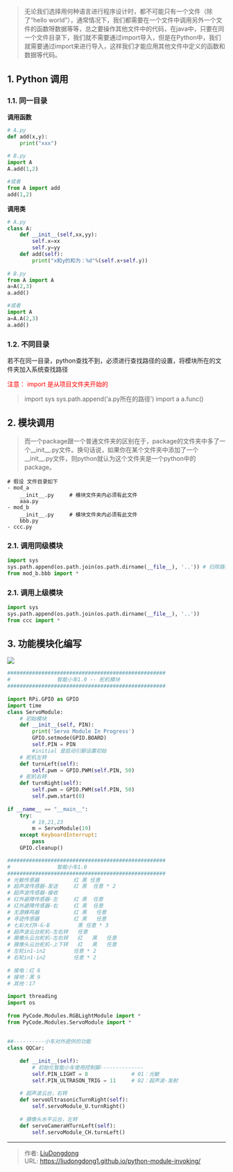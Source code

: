 # 


> ​		无论我们选择用何种语言进行程序设计时，都不可能只有一个文件（除了“hello world”），通常情况下，我们都需要在一个文件中调用另外一个文件的函数呀数据等等，总之要操作其他文件中的代码，在java中，只要在同一个文件目录下，我们就不需要通过import导入，但是在Python中，我们就需要通过import来进行导入，这样我们才能应用其他文件中定义的函数和数据等代码。

## 1. Python 调用

### 1.1. 同一目录

**调用函数**

```python
# A.py
def add(x,y):
	print("xxx")
	
# B.py
import A
A.add(1,2)

#或者
from A import add
add(1,2)
```

**调用类**

```python
# A.py
class A:
    def __init__(self,xx,yy):
        self.x=xx
        self.y=yy
    def add(self):
        print("x和y的和为：%d"%(self.x+self.y))
        
# B.py
from A import A
a=A(2,3)
a.add()

#或者
import A
a=A.A(2,3)
a.add()
```

### 1.2. 不同目录

若不在同一目录，python查找不到，必须进行查找路径的设置，将模块所在的文件夹加入系统查找路径

<font color=red>注意： import 是从项目文件夹开始的</font>

> import sys
> sys.path.append(‘a.py所在的路径’)
> import a
> a.func()

## 2. 模块调用

> 而一个package跟一个普通文件夹的区别在于，package的文件夹中多了一个__init__.py文件。换句话说，如果你在某个文件夹中添加了一个__init__.py文件，则python就认为这个文件夹是一个python中的package。

```
# 假设 文件目录如下
- mod_a
    __init__.py     # 模块文件夹内必须有此文件
    aaa.py
- mod_b
    __init__.py     # 模块文件夹内必须有此文件
    bbb.py
- ccc.py
```

### 2.1. 调用同级模块

```python
import sys
sys.path.append(os.path.join(os.path.dirname(__file__), '..')) # 扫除路径迷思的关键！
from mod_b.bbb import *
```

### 2.1. 调用上级模块

```python
import sys
sys.path.append(os.path.join(os.path.dirname(__file__), '..'))
from ccc import *
```

## 3. 功能模块化编写

![](https://img-blog.csdnimg.cn/20190923083442642.png)

```python
###################################################
#               智能小车1.0 -- 舵机模块
###################################################
 
import RPi.GPIO as GPIO
import time
class ServoModule:
    # 初始模块
    def __init__(self, PIN):
        print('Servo Module In Progress')
        GPIO.setmode(GPIO.BOARD)
        self.PIN = PIN
        #initial 是启动引脚设置初始 
    # 舵机左转
    def turnLeft(self):
        self.pwm = GPIO.PWM(self.PIN, 50)   
    # 舵机右转
    def turnRight(self):
        self.pwm = GPIO.PWM(self.PIN, 50)
        self.pwm.start(0)      
 
if __name__ == "__main__":
    try:
        # 19,21,23
        m = ServoModule(19)       
    except KeyboardInterrupt:
        pass
    GPIO.cleanup()
```

```python
###################################################
#               智能小车1.0
###################################################
# 光敏传感器           红 黑 任意
# 超声波传感器-发送     红 黑  任意 * 2
# 超声波传感器-接收
# 红外避障传感器-左     红 黑  任意
# 红外避障传感器-右     红 黑  任意
# 无源蜂鸣器           红 黑   任意
# 寻迹传感器           红 黑   任意
# 七彩大灯R-G-B         黑 任意 * 3
# 超声波云台舵机-左右转   任意
# 摄像头云台舵机-左右转   红   黑   任意
# 摄像头云台舵机-上下转   红   黑   任意
# 左轮in1-in2         任意 * 2
# 右轮in1-in2         任意 * 2
 
# 接电：红 8
# 接地：黑 9
# 其他：17
 
import threading
import os
 
from PyCode.Modules.RGBLightModule import *
from PyCode.Modules.ServoModule import *
 
 
##----------小车对外提供的功能
class QQCar:
 
    def __init__(self):
        # 初始化智能小车使用控制脚--------------
        self.PIN_LIGHT = 8              # 01：光敏
        self.PIN_ULTRASON_TRIG = 11     # 02：超声波-发射
  
    # 超声波云台，右转
    def servoUltrasonicTurnRight(self):
        self.servoModule_U.turnRight()
 
    # 摄像头水平云台，左转
    def servoCameraHTurnLeft(self):
        self.servoModule_CH.turnLeft()
```



---

> 作者: [LiuDongdong](https://liudongdong1.github.io/)  
> URL: https://liudongdong1.github.io/python-module-invoking/  

